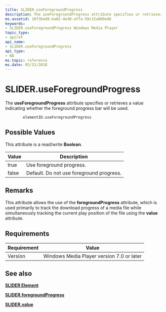 ```yaml
---
title: SLIDER.useForegroundProgress
description: The useForegroundProgress attribute specifies or retrieves a value indicating whether the foreground progress bar will be used.
ms.assetid: 10f3b4d9-ba82-4e30-affa-50c15a809ed6
keywords:
- SLIDER.useForegroundProgress Windows Media Player
topic_type:
- apiref
api_name:
- SLIDER.useForegroundProgress
api_type:
- NA
ms.topic: reference
ms.date: 05/31/2018
---
```


# SLIDER.useForegroundProgress

The **useForegroundProgress** attribute specifies or retrieves a value indicating whether the foreground progress bar will be used.

``` syntax
        elementID.useForegroundProgress
```

## Possible Values

This attribute is a read/write **Boolean**.



| Value | Description                              |
|-------|------------------------------------------|
| true  | Use foreground progress.                 |
| false | Default. Do not use foreground progress. |



 

## Remarks

This attribute allows the use of the **foregroundProgress** attribute, which is used primarily to track the download progress of a media file while simultaneously tracking the current play position of the file using the **value** attribute.

## Requirements



| Requirement | Value |
|--------------------|------------------------------------------------------|
| Version<br/> | Windows Media Player version 7.0 or later<br/> |



## See also

<dl> <dt>

[**SLIDER Element**](slider-element.md)
</dt> <dt>

[**SLIDER.foregroundProgress**](slider-foregroundprogress.md)
</dt> <dt>

[**SLIDER.value**](slider-value.md)
</dt> </dl>

 

 





